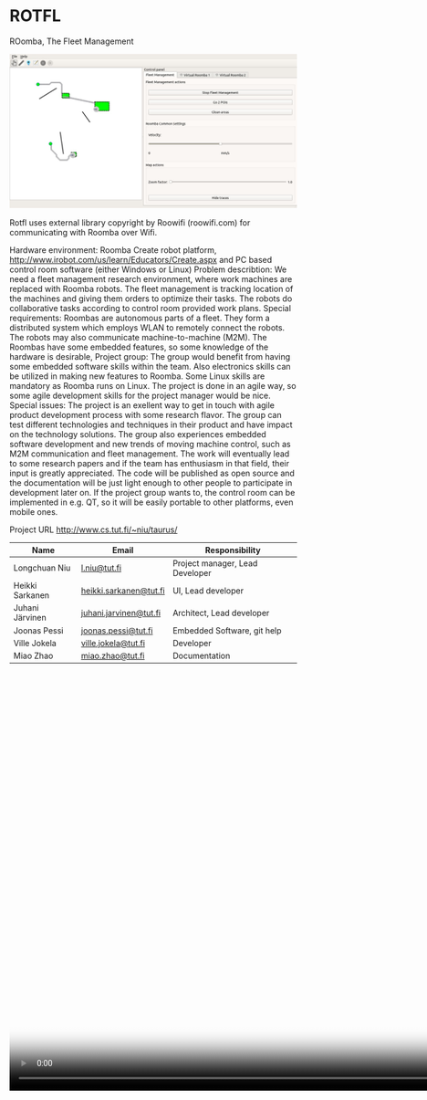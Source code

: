 ROTFL
=====

ROomba, The Fleet Management

![Demo](https://github.com/epoc88/rotfl/blob/master/rotfl.jpg)

Rotfl uses external library copyright by Roowifi (roowifi.com) for communicating with Roomba over Wifi.

Hardware environment: Roomba Create robot platform, http://www.irobot.com/us/learn/Educators/Create.aspx and PC based control room software (either Windows or Linux)
Problem describtion: We need a fleet management research environment, where work machines are replaced with Roomba robots.
The fleet management is tracking location of the machines and giving them orders to optimize their tasks.
The robots do collaborative tasks according to control room provided work plans.
Special requirements: Roombas are autonomous parts of a fleet.
They form a distributed system which employs WLAN to remotely connect the robots.
The robots may also communicate machine-to-machine (M2M). The Roombas have some embedded features, so some knowledge of the hardware is desirable,
Project group: The group would benefit from having some embedded software skills within the team.
Also electronics skills can be utilized in making new features to Roomba. Some Linux skills are mandatory as Roomba runs on Linux.
The project is done in an agile way, so some agile development skills for the project manager would be nice.
Special issues: The project is an exellent way to get in touch with agile product development process with some research flavor.
The group can test different technologies and techniques in their product and have impact on the technology solutions. The group also experiences embedded software development and new trends of moving machine control, such as M2M communication and fleet management.
The work will eventually lead to some research papers and if the team has enthusiasm in that field, their input is greatly appreciated.
The code will be published as open source and the documentation will be just light enough to other people to participate in development later on.
If the project group wants to, the control room can be implemented in e.g. QT, so it will be easily portable to other platforms, even mobile ones.


Project URL http://www.cs.tut.fi/~niu/taurus/

| Name	          | Email	                  | Responsibility                   |
| --------------- | ----------------------- | -------------------------------- |
| Longchuan Niu   | l.niu@tut.fi            | Project manager, Lead Developer  | 
| Heikki Sarkanen | heikki.sarkanen@tut.fi  | UI, Lead developer               | 
| Juhani Järvinen | juhani.jarvinen@tut.fi  | Architect, Lead developer        | 
| Joonas Pessi    | joonas.pessi@tut.fi     | Embedded Software, git help      | 
| Ville Jokela    | ville.jokela@tut.fi     | Developer                        | 
| Miao Zhao	      | miao.zhao@tut.fi	      | Documentation                    | 


<video poster="rotfl.jpg" width="1328" height="735" controls preload> 
    <source src="rotfl.mp4"></source> 
</video>

